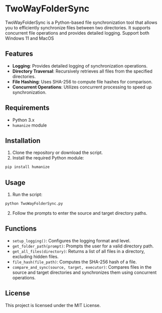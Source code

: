 
# TwoWayFolderSync

TwoWayFolderSync is a Python-based file synchronization tool that allows you to efficiently synchronize files between two directories. It supports concurrent file operations and provides detailed logging.
Support both Windows 11 and MacOS

## Features

- **Logging**: Provides detailed logging of synchronization operations.
- **Directory Traversal**: Recursively retrieves all files from the specified directories.
- **File Hashing**: Uses SHA-256 to compute file hashes for comparison.
- **Concurrent Operations**: Utilizes concurrent processing to speed up synchronization.

## Requirements

- Python 3.x
- `humanize` module

## Installation

1. Clone the repository or download the script.
2. Install the required Python module:

```bash
pip install humanize
```

## Usage

1. Run the script:

```bash
python TwoWayFolderSync.py
```

2. Follow the prompts to enter the source and target directory paths.

## Functions

- `setup_logging()`: Configures the logging format and level.
- `get_folder_path(prompt)`: Prompts the user for a valid directory path.
- `get_all_files(directory)`: Returns a list of all files in a directory, excluding hidden files.
- `file_hash(file_path)`: Computes the SHA-256 hash of a file.
- `compare_and_sync(source, target, executor)`: Compares files in the source and target directories and synchronizes them using concurrent operations.

## License

This project is licensed under the MIT License.
